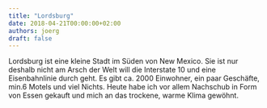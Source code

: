 ```yaml
---
title: "Lordsburg"
date: 2018-04-21T00:00:00+02:00
authors: joerg
draft: false
---
```


Lordsburg ist eine kleine Stadt im Süden von New Mexico. Sie ist nur deshalb nicht am Arsch der Welt will die Interstate 10 und eine Eisenbahnlinie durch geht. Es gibt ca. 2000 Einwohner, ein paar Geschäfte, min.6 Motels und viel Nichts.
Heute habe ich vor allem Nachschub in Form von Essen gekauft und mich an das trockene, warme Klima gewöhnt.

